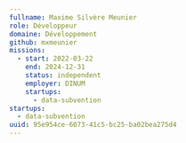 ```yaml
---
fullname: Maxime Silvère Meunier
role: Développeur
domaine: Développement
github: mxmeunier
missions:
  - start: 2022-03-22
    end: 2024-12-31
    status: independent
    employer: DINUM
    startups:
      - data-subvention
startups:
  - data-subvention
uuid: 95e954ce-6073-41c5-bc25-ba02bea275d4
---
```

